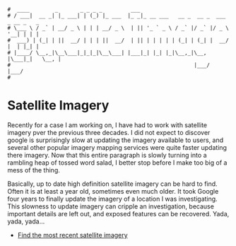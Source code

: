 ```text
#  ____        _       _ _ _ _         ___
# / ___|  __ _| |_ ___| | (_) |_ ___  |_ _|_ __ ___   __ _  __ _  ___ _ __ _   _
# \___ \ / _` | __/ _ \ | | | __/ _ \  | || '_ ` _ \ / _` |/ _` |/ _ \ '__| | | |
#  ___) | (_| | ||  __/ | | | ||  __/  | || | | | | | (_| | (_| |  __/ |  | |_| |
# |____/ \__,_|\__\___|_|_|_|\__\___| |___|_| |_| |_|\__,_|\__, |\___|_|   \__, |
#                                                          |___/           |___/
#
```

Satellite Imagery
=================

Recently for a case I am working on, I have had to work with satellite imagery pver the previous three
decades. I did not expect to discover google is surprisingly slow at updating the imagery available to users,
and several other popular imagery mapping services were quite faster updating there imagery. Now that this
entire paragraph is slowly turning into a rambling heap of tossed word salad, I better stop before I make too
big of a mess of the thing.

Basically, up to date high definition satellite imagery can be hard to find. Often it is at least a year old,
sometimes even much older. It took Google four years to finally update the imagery of a location I was
investigating. This slowness to update imagery can cripple an investigation, because important details are
left out, and exposed features can be recovered. Yada, yada, yada...

- [Find the most recent satellite imagery](https://www.azavea.com/blog/2020/01/02/how-to-find-the-most-recent-satellite-imagery/)
